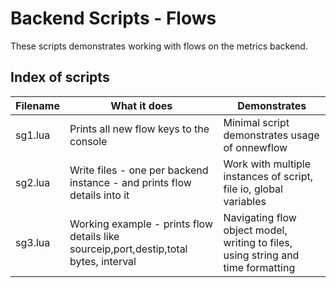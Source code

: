 # Backend Scripts - Flows

These scripts demonstrates working with flows on the metrics backend.

## Index of scripts 


Filename             |                    What it does                  | Demonstrates 
---------------------|--------------------------------------------------|----------------------------
sg1.lua  | Prints all new flow keys to the console | Minimal script demonstrates usage of onnewflow
sg2.lua  | Write files -  one per backend instance - and prints flow details into it | Work with multiple instances of script, file io, global variables
sg3.lua  | Working example - prints flow details like sourceip,port,destip,total bytes, interval | Navigating flow object model, writing to files, using string and time formatting | 




